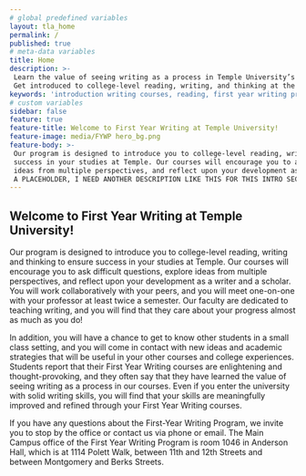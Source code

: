 ```yaml
---
# global predefined variables
layout: tla_home
permalink: /
published: true
# meta-data variables
title: Home
description: >-
 Learn the value of seeing writing as a process in Temple University’s First Year Writing Program.
 Get introduced to college-level reading, writing, and thinking at the College of Liberal Arts.
keywords: 'introduction writing courses, reading, first year writing program'
# custom variables
sidebar: false
feature: true
feature-title: Welcome to First Year Writing at Temple University!
feature-image: media/FYWP hero_bg.png
feature-body: >-
 Our program is designed to introduce you to college-level reading, writing and thinking to ensure 
 success in your studies at Temple. Our courses will encourage you to ask difficult questions, explore 
 ideas from multiple perspectives, and reflect upon your development as a writer and a scholar.THIS IS
 A PLACEHOLDER, I NEED ANOTHER DESCRIPTION LIKE THIS FOR THIS INTRO SECTION.
---
```

## Welcome to First Year Writing at Temple University! 
Our program is designed to introduce you to college-level reading, writing and thinking to ensure success in your studies at Temple. Our courses will encourage you to ask difficult questions, explore ideas from multiple perspectives, and reflect upon your development as a writer and a scholar. You will work collaboratively with your peers, and you will meet one-on-one with your professor at least twice a semester. Our faculty are dedicated to teaching writing, and you will find that they care about your progress almost as much as you do! 

In addition, you will have a chance to get to know other students in a small class setting, and you will come in contact with new ideas and academic strategies that will be useful in your other courses and college experiences. Students report that their First Year Writing courses are enlightening and thought-provoking, and they often say that they have learned the value of seeing writing as a process in our courses. Even if you enter the university with solid writing skills, you will find that your skills are meaningfully improved and refined through your First Year Writing courses. 

If you have any questions about the First-Year Writing Program, we invite you to stop by the office or contact us via phone or email. The Main Campus office of the First Year Writing Program is room 1046 in Anderson Hall, which is at 1114 Polett Walk, between 11th and 12th Streets and between Montgomery and Berks Streets.
